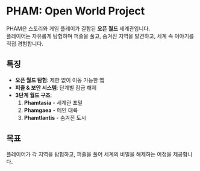 # PHAM: Open World Project

PHAM은 스토리와 게임 플레이가 결합된 **오픈 월드** 세계관입니다.  
플레이어는 자유롭게 탐험하며 퍼즐을 풀고, 숨겨진 지역을 발견하고, 세계 속 이야기를 직접 경험합니다.

## 특징
- **오픈 월드 탐험**: 제한 없이 이동 가능한 맵
- **퍼즐 & 보안 시스템**: 단계별 잠금 해제
- **3단계 월드 구조**:
  1. **Phamtasia** - 세계관 포털
  2. **Phamgaea** - 메인 대륙
  3. **Phamtlantis** - 숨겨진 도시

## 목표
플레이어가 각 지역을 탐험하고, 퍼즐을 풀어 세계의 비밀을 해제하는 여정을 제공합니다.
